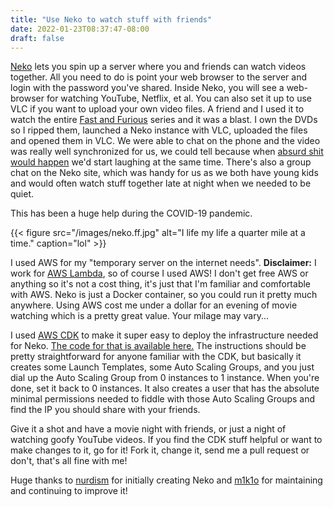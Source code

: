 ```yaml
---
title: "Use Neko to watch stuff with friends"
date: 2022-01-23T08:37:47-08:00
draft: false
---
```


[Neko](https://github.com/m1k1o/neko) lets you spin up a server where you and friends can watch videos together. All you need to do is point your web browser to the server and login with the password you've shared. Inside Neko, you will see a web-browser for watching YouTube, Netflix, et al. You can also set it up to use VLC if you want to upload your own video files. A friend and I used it to watch the entire [Fast and Furious](https://en.wikipedia.org/wiki/Fast_%26_Furious) series and it was a blast. I own the DVDs so I ripped them, launched a Neko instance with VLC, uploaded the files and opened them in VLC. We were able to chat on the phone and the video was really well synchronized for us, we could tell because when [absurd shit would happen](https://youtu.be/jXwxLoEe-M0?t=177) we'd start laughing at the same time. There's also a group chat on the Neko site, which was handy for us as we both have young kids and would often watch stuff together late at night when we needed to be quiet.

This has been a huge help during the COVID-19 pandemic.

{{< figure src="/images/neko.ff.jpg" alt="I life my life a quarter mile at a time." caption="lol" >}}

I used AWS for my "temporary server on the internet needs". **Disclaimer:** I work for [AWS Lambda](https://aws.amazon.com/lambda/), so of course I used AWS! I don't get free AWS or anything so it's not a cost thing, it's just that I'm familiar and comfortable with AWS. Neko is just a Docker container, so you could run it pretty much anywhere. Using AWS cost me under a dollar for an evening of movie watching which is a pretty great value. Your milage may vary...

I used [AWS CDK](https://aws.amazon.com/cdk/) to make it super easy to deploy the infrastructure needed for Neko. [The code for that is available here.](https://github.com/wnka/neko-cdk-infrastructure) The instructions should be pretty straightforward for anyone familiar with the CDK, but basically it creates some Launch Templates, some Auto Scaling Groups, and you just dial up the Auto Scaling Group from 0 instances to 1 instance. When you're done, set it back to 0 instances. It also creates a user that has the absolute minimal permissions needed to fiddle with those Auto Scaling Groups and find the IP you should share with your friends.

Give it a shot and have a movie night with friends, or just a night of watching goofy YouTube videos. If you find the CDK stuff helpful or want to make changes to it, go for it! Fork it, change it, send me a pull request or don't, that's all fine with me!

Huge thanks to [nurdism](https://github.com/nurdism/neko) for initially creating Neko and [m1k1o](https://github.com/m1k1o/neko) for maintaining and continuing to improve it!

